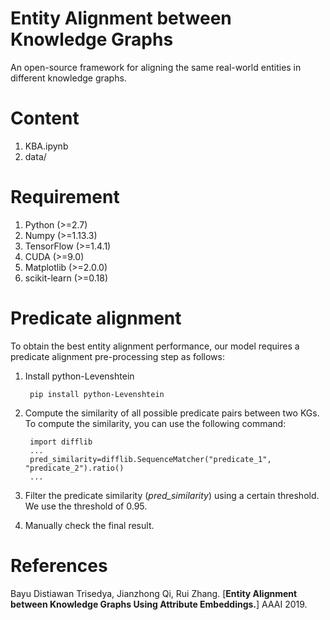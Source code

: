 # Entity Alignment between Knowledge Graphs
An open-source framework for aligning the same real-world entities in different knowledge graphs.

# Content
1. KBA.ipynb
2. data/

# Requirement
1. Python (>=2.7)
2. Numpy (>=1.13.3)
3. TensorFlow (>=1.4.1)
4. CUDA (>=9.0)
5. Matplotlib (>=2.0.0)
6. scikit-learn (>=0.18)

# Predicate alignment
To obtain the best entity alignment performance, our model requires a predicate alignment pre-processing step as follows:

1. Install python-Levenshtein
        
        pip install python-Levenshtein
        
2. Compute the similarity of all possible predicate pairs between two KGs. To compute the similarity, you can use the following command:
        
        import difflib
        ...
        pred_similarity=difflib.SequenceMatcher("predicate_1", "predicate_2").ratio()
        ...
        
3. Filter the predicate similarity (*pred_similarity*) using a certain threshold. We use the threshold of 0.95.
4. Manually check the final result.

# References
Bayu Distiawan Trisedya, Jianzhong Qi, Rui Zhang. [**Entity Alignment between Knowledge Graphs Using Attribute Embeddings.**] AAAI 2019.